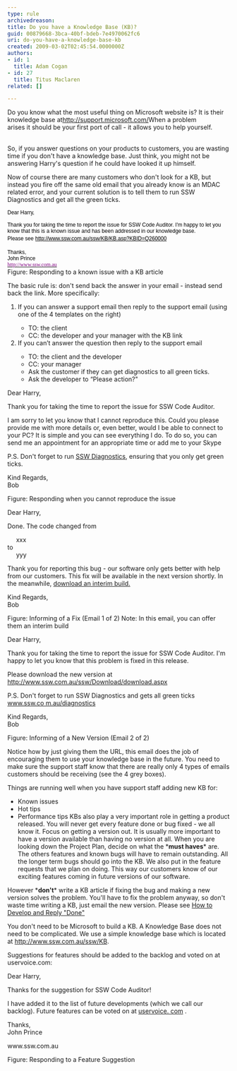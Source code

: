 ```yaml
---
type: rule
archivedreason: 
title: Do you have a Knowledge Base (KB)?
guid: 00879668-3bca-40bf-bdeb-7e4970062fc6
uri: do-you-have-a-knowledge-base-kb
created: 2009-03-02T02:45:54.0000000Z
authors:
- id: 1
  title: Adam Cogan
- id: 27
  title: Titus Maclaren
related: []

---
```



​​Do you know what the most useful thing on Microsoft website is? It is their knowledge base at​ 
<a class="external" href="http&#58;//support.microsoft.com/" target="_blank">http&#58;//support.microsoft.com/</a> 
​ When a problem arises&#160;it&#160;should be your&#160;first port of call - it allows&#160;you to help yourself. ​
<br><excerpt class='endintro'></excerpt><br>
<p>So, if you answer questions on your products to customers, you are wasting time if you don't have a knowledge base. Just think, you might not be answering Harry's question if he could have looked it up himself.</p><p>Now of course there are many customers who don't look for a KB, but instead you fire off the same old email that you already know is an MDAC related error, and your current solution is to tell them to run SSW Diagnostics and get all the green ticks.</p><div class="ms-rteCustom-GreyBox"><p>
      <span lang="EN-US" style="color&#58;black;font-family&#58;verdana, sans-serif;font-size&#58;9pt;">Dear Harry,</span></p><div>
      <span lang="EN-US" style="color&#58;black;font-family&#58;verdana, sans-serif;font-size&#58;9pt;">Thank you for taking the time to report the issue for SSW Code Auditor. I'm happy to let you know that this is a known issue and has been addressed in our knowledge base. </span></div><div>
      <span lang="EN-US" style="color&#58;black;font-family&#58;verdana, sans-serif;font-size&#58;9pt;">Please see</span><span lang="EN-US"> <a href="http&#58;//www.ssw.com.au/ssw/KB/KB.asp?KBID=Q260000"> <span style="color&#58;windowtext;font-family&#58;verdana, sans-serif;font-size&#58;9pt;text-decoration&#58;none;background&#58;#f5f5f5;">http&#58;//www.ssw.com.au/ssw/KB/KB.asp?KBID=Q260000</span></a></span></div><div>
      <span lang="EN-US"></span>&#160;</div><div>
      <span lang="EN-US" style="color&#58;black;font-family&#58;verdana, sans-serif;font-size&#58;9pt;">Thanks,<br>John Prince<br><a href="http&#58;//www.ssw.com.au/ssw/"><span style="color&#58;purple;"><font face="Tahoma">http&#58;//www.ssw.com.au</font></span></a></span></div></div> 
<font class="ms-rteCustom-FigureGood">Figure&#58; Responding to a known issue with a KB article </font>
<p>The basic rule is&#58;​ don't send back the answer in your email - instead send back the link. More specifically&#58;</p><ol><li>If you can answer a support email then reply to the support email (using one of the 4 templates on the right)</li><ul><li>TO&#58; the client</li><li>CC&#58; the developer and your manager with the KB link</li></ul><li>If you can’t answer the question then reply to the support email</li><ul><li>TO&#58; the client and the developer</li><li>CC&#58; your manager</li><li>Ask the customer if they can get diagnostics to all green ticks.</li><li>Ask the developer to “Please action?&quot;</li></ul></ol><div class="ms-rteCustom-GreyBox"><p>Dear Harry,</p><p>Thank you for taking the time to report the issue for SSW Code Auditor.</p><p>I am sorry to let you know that I cannot reproduce this. Could you please provide me with&#160;more details or, even better, would I be able to connect to your PC? It is simple and you can see everything I do. To do so, you can send me an appointment for an appropriate time or add me to your Skype<br></p><p>P.S. Don't forget to run <a href="http&#58;//www.ssw.com.au/diagnostics">SSW Diagnostics</a>, ensuring that you only get green ticks.</p><p>Kind Regards, <br>Bob</p></div> 
<font class="ms-rteCustom-FigureGood">Figure&#58; Responding when you cannot reproduce the issue </font>
<div class="ms-rteCustom-GreyBox"><p>Dear Harry,</p><p>Done. The code changed from</p><p>&#160; &#160; &#160;xxx<br>to<br>&#160; &#160; &#160;yyy</p><p>Thank you for reporting this bug - our software only gets better with help from our customers. This fix will be available in the next version shortly. In the meanwhile, <a href="http&#58;//www.ssw.com.au/">download an interim build.</a></p><p>Kind Regards,<br>Bob</p></div> 
<font class="ms-rteCustom-FigureGood">Figure&#58; Informing of a Fix (Email 1 of 2) Note&#58; In this email, you can offer them an interim build</font> 
<div class="ms-rteCustom-GreyBox"><p>Dear Harry,</p><p>Thank you for taking the time to report the issue for SSW Code Auditor. I'm happy to let you know that this problem is fixed in this release.</p><p>Please download the new version at <a href="http&#58;//www.ssw.com.au/ssw/Download/download.aspx">http&#58;//www.ssw.com.au/ssw/Download/download.aspx</a></p><p>P.S. Don't forget to run SSW Diagnostics and gets all green ticks <a href="http&#58;//www.ssw.com.au/SSW/Diagnostics/default.aspx" target="_blank">www.ssw.co m.au/diagnostics</a></p><p>Kind Regards, <br>Bob</p></div> 
<font class="ms-rteCustom-FigureGood">Figure&#58; Informing of a New Version (Email 2 of 2)</font> 
<p>Notice how by just giving them the URL, this email does the job of encouraging them to use your knowledge base in the future. You need to make sure the support staff know that there are really only 4 types of emails customers should be receiving (see the 4 grey boxes).</p><p>Things are running well when you have support staff adding new KB for&#58;</p><ul><li>Known issues</li><li>Hot tips</li><li>Performance tips KBs also play a very important role in getting a product released. You will never get every feature done or bug fixed - we all know it. Focus on getting a version out. It is usually more important to have a version available than having no version at all. When you are looking down the Project Plan, decide on what the *<strong>must haves</strong>* are. The others features and known bugs will have to remain outstanding. All the longer term bugs should go into the KB. We also put in the feature requests that we plan on doing. This way our customers know of our exciting features coming in future versions of our software.</li></ul><p>However&#160;*<strong>don't</strong>* write a KB article if fixing the bug and making a new version solves the problem. You'll have to fix the problem anyway, so don't waste time writing a KB, just email the new version. Please see <a href="http&#58;//www.ssw.com.au/ssw/extremeemails/default.aspx">How to Develop and Reply &quot;Done&quot;</a></p><p>You don't need to be Microsoft to build a KB. A Knowledge Base does not need to be complicated. We use a simple knowledge base which is located at <a href="http&#58;//www.ssw.com.au/ssw/KB">http&#58;//www.ssw.com.au/ssw/KB</a>.<br></p><p>Suggestions for features should be added to the backlog and voted on at uservoice.com&#58;<br></p><div class="ssw-rteStyle-GreyBox"><p>Dear Harry,</p><p>Thanks for the suggestion for SSW Code Auditor!</p><p>I have added it to the list of future developments (which we call our backlog). Future features can be voted on at <a href="https&#58;//www.uservoice.com/">uservoice. com</a> .</p><p>Thanks,<br>John Prince</p><p>www.ssw.com.au <br></p></div> 
<span class="ssw-rteStyle-FigureGood">Figure&#58; Responding to a Feature Suggestion </span>


